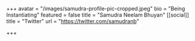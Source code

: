 +++
avatar = "/images/samudra-profile-pic-cropped.jpeg"
bio = "Being Instantiating"
featured = false
title = "Samudra Neelam Bhuyan"
[[social]]
title = "Twitter"
url = "https://twitter.com/samudranb"

+++
